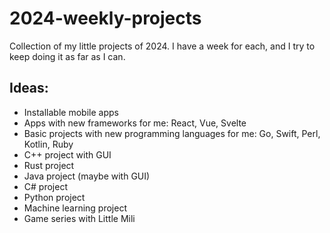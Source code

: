 # 2024-weekly-projects

Collection of my little projects of 2024. I have a week for each, and I try to keep doing it as far as I can.

## Ideas:

- Installable mobile apps
- Apps with new frameworks for me: React, Vue, Svelte
- Basic projects with new programming languages for me: Go, Swift, Perl, Kotlin, Ruby
- C++ project with GUI
- Rust project
- Java project (maybe with GUI)
- C# project
- Python project
- Machine learning project
- Game series with Little Mili
